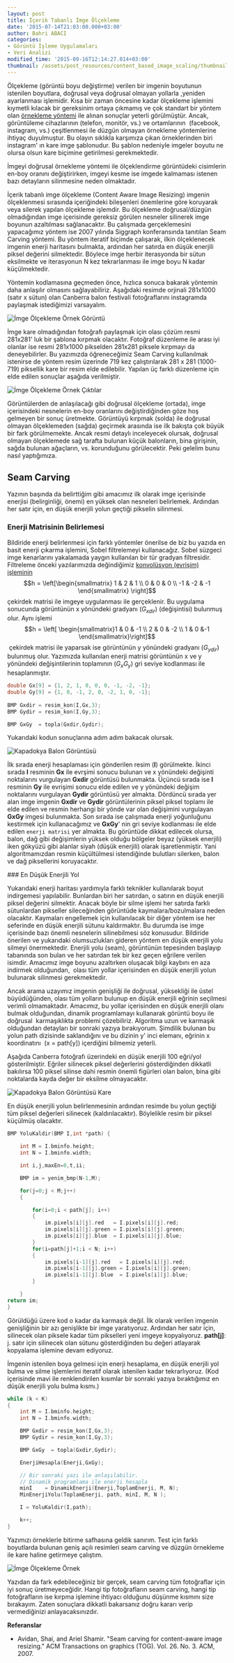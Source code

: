 ```yaml
---
layout: post
title: İçerik Tabanlı İmge Ölçekleme
date: '2015-07-14T21:03:00.000+03:00'
author: Bahri ABACI
categories:
- Görüntü İşleme Uygulamaları
- Veri Analizi
modified_time: '2015-09-16T12:14:27.014+03:00'
thumbnail: /assets/post_resources/content_based_image_scaling/thumbnail.png
---
```


Ölçekleme (görüntü boyu değiştirme) verilen bir imgenin boyutunun
istenilen boyutlara, doğrusal veya doğrusal olmayan yollarla ,yeniden
ayarlanması işlemidir. Kısa bir zaman öncesine kadar ölçekleme işlemini
kıymetli kılacak bir gereksinim ortaya çıkmamış ve çok standart bir
yöntem olan [örnekleme yöntemi](http://www.cescript.com/2013/12/perspektif-donusumu.html) ile
alınan sonuçlar yeterli görülmüştür. Ancak, görüntüleme cihazlarının
(telefon, monitör, vs.) ve ortamlarının  (facebook, instagram, vs.)
çeşitlenmesi ile düzgün olmayan örnekleme yöntemlerine ihtiyaç
duyulmuştur. Bu olayın sıklıkla karşımıza çıkan örneklerinden biri
instagram' ın kare imge şablonudur. Bu şablon nedeniyle imgeler boyutu
ne olursa olsun kare biçimine getirilmesi gerekmektedir. 

<!--more-->
  
İmgeyi doğrusal örnekleme yöntemi ile ölçeklendirme görüntüdeki
cisimlerin en-boy oranını değiştirirken, imgeyi kesme ise imgede
kalmaması istenen bazı detayların silinmesine neden olmaktadır.  
  

İçerik tabanlı imge ölçekleme (Content Aware Image Resizing) imgenin
ölçeklenmesi sırasında içeriğindeki bileşenleri önemlerine göre
koruyarak veya silerek yapılan ölçekleme işlemdir. Bu ölçekleme
doğrusal/düzgün olmadığından imge içerisinde gereksiz görülen nesneler
silinerek imge boyunun azaltılması sağlanacaktır. Bu çalışmada
gerçeklemesini yapacağımız yöntem ise 2007 yılında Siggraph
konferansında tanıtılan Seam Carving yöntemi. Bu yöntem iteratif biçimde
çalışarak, ilkin ölçeklenecek imgenin enerji haritasını bulmakta,
ardından her satırda en düşük enerjili piksel değerini silmektedir.
Böylece imge herbir iterasyonda bir sütun eksilmekte ve iterasyonun N
kez tekrarlanması ile imge boyu N kadar küçülmektedir. 

  

Yöntemin kodlamasına geçmeden önce, hızlıca sonuca bakarak yöntemin daha
anlaşılır olmasını sağlayabiliriz. Aşağıdaki resimde orjinali 281x1000
(satır x sütun) olan Canberra balon festivali fotoğraflarını instagramda
paylaşmak istediğimizi varsayalım.  
  
![İmge Ölçekleme Örnek Görüntü][rsz_test2]
  
İmge kare olmadığından fotoğrafı paylaşmak için olası çözüm resmi
281x281' luk bir şablona kırpmak olacaktır. Fotoğraf düzenleme ile arası
iyi olanlar ise resmi 281x1000 pikselden 281x281 piksele kırpmayı da
deneyebilirler. Bu yazımızda öğreneceğimiz Seam Carving kullanılmak
istenirse de yöntem resim üzerinde 719 kez çalıştırılarak 281 x 281
(1000-719) piksellik kare bir resim elde edilebilir. Yapılan üç farklı
düzenleme için elde edilen sonuçlar aşağıda verilmiştir.  
  
![İmge Ölçekleme Örnek Çıktılar][balloon_seam]

Görüntülerden de anlaşılacağı gibi doğrusal ölçekleme (ortada), imge
içerisindeki nesnelerin en-boy oranlarını değiştirdiğinden göze hoş
gelmeyen bir sonuç üretmekte. Görüntüyü kırpmak (solda) ile doğrusal
olmayan ölçeklemeden (sağda) geçirmek arasında ise ilk bakışta çok büyük
bir fark görülmemekte. Ancak resmi detaylı inceleyecek olursak, doğrusal
olmayan ölçeklemede sağ tarafta bulunan küçük balonların, bina
girişinin, sağda bulunan ağaçların, vs. korunduğunu görülecektir. Peki
gelelim bunu nasıl yaptığımıza.  
  
## Seam Carving
  
Yazının başında da belirttiğim gibi amacımız ilk olarak imge içerisinde
enerjisi (belirginliği, önemi) en yüksek olan nesneleri belirlemek.
Ardından her satır için, en düşük enerjili yolun geçtiği pikselin
silinmesi.  
  
### Enerji Matrisinin Belirlemesi

Bildiride enerji belirlenmesi için farklı yöntemler önerilse de biz bu yazıda en basit enerji çıkarma işlemini, Sobel filtrelemeyi kullanacağız. Sobel süzgeci imge kenarlarını yakalamada yaygın kullanılan bir tür gradyan filtresidir. Filtreleme önceki yazılarımızda değindiğimiz [konvolüsyon (evrişim) işleminin](http://www.cescript.com/2012/07/c-ile-konvolusyon-islemi.html) $$h = \left[\begin{smallmatrix} 1 & 2 & 1 \\ 0 & 0 & 0 \\ -1 & -2 & -1 \end{smallmatrix} \right]$$ çekirdek matrisi ile imgeye uygulanması ile gerçeklenir. Bu uygulama sonucunda görüntünün x yönündeki gradyanı ($G_{xdir}$) (değişintisi) bulunmuş olur. Aynı işlemi $$h = \left[ \begin{smallmatrix}1 & 0 & -1 \\ 2 & 0 & -2 \\ 1 & 0 &-1 \end{smallmatrix}\right]$$ çekirdek matrisi ile yaparsak ise görüntünün y yönündeki gradyanı ($G_{ydir}$) bulunmuş olur. Yazımızda kullanılan enerji matrisi görüntünün x ve y yönündeki değişintilerinin toplamının ($G_xG_y$) gri seviye kodlanması ile hesaplanmıştır.  
  
```c
double Gx[9] = {1, 2, 1, 0, 0, 0, -1, -2, -1};
double Gy[9] = {1, 0, -1, 2, 0, -2, 1, 0, -1};
    
BMP Gxdir = resim_kon(I,Gx,3);
BMP Gydir = resim_kon(I,Gy,3);

BMP GxGy  = topla(Gxdir,Gydir);
```

Yukarıdaki kodun sonuçlarına adım adım bakacak olursak.  
  
![Kapadokya Balon Görüntüsü][kapadokya]
  
İlk sırada enerji hesaplaması için gönderilen resim (**I**) görülmekte. İkinci sırada **I** resminin **Gx** ile evrşimi sonucu bulunan ve x yönündeki değişinti noktalarını vurgulayan **Gxdir** görüntüsü bulunmakta. Üçüncü sırada ise **I** resminin **Gy** ile evrişimi sonucu elde edilen ve y yönündeki değişim noktalarını vurgulayan **Gydir** görüntüsü yer almakta. Dördüncü sırada yer alan imge imgenin **Gxdir** ve **Gydir** görüntülerinin piksel piksel toplamı ile elde edilen ve resmin herhangi bir yönde var olan değişimini vurgulayan **GxGy** imgesi bulunmakta. Son sırada ise çalışmada enerji yoğunluğunu kestirmek için kullanacağımız ve **GxGy**' nin gri seviye kodlanması ile elde edilen `enerji matrisi` yer almakta. Bu görüntüde dikkat edilecek olursa, balon, dağ gibi değişimlerin yüksek olduğu bölgeler beyaz (yüksek enerjili) iken gökyüzü gibi alanlar siyah (düşük enerjili) olarak işaretlenmiştir. Yani algoritmamızdan resmin küçültülmesi istendiğinde bulutları silerken, balon ve dağ piksellerini koruyacaktır.  
  
### En Düşük Enerjili Yol 

Yukarıdaki enerji haritası yardımıyla farklı teknikler kullanılarak
boyut indirgemesi yapılabilir. Bunlardan biri her satırdan, o satırın en
düşük enerjili piksel değerini silmektir. Anacak böyle bir silme işlemi
her satırda farklı sütunlardan pikseller sileceğinden görüntüde
kaymalara/bozulmalara neden olacaktır. Kaymaları engellemek için
kullanılacak bir diğer yöntem ise her seferinde en düşük enerjili sütunu
kaldırmaktır. Bu durumda ise imge içerisinde bazı önemli nesnelerin
silinebilmesi söz konusudur. Bildiride önerilen ve yukarıdaki
olumsuzlukları gideren yöntem en düşük enerjili yolu silmeyi
önermektedir. Enerjili yolu (seam), görüntünün tepesinden başlayıp
tabanında son bulan ve her satırdan tek bir kez geçen eğrilere verilen
isimdir. Amacımız imge boyunu azaltırken oluşacak bilgi kaybını en aza
indirmek olduğundan,  olası tüm yollar içerisinden en düşük enerjili
yolun bulunarak silinmesi gerekmektedir.  
  
Ancak arama uzayımız imgenin genişliği ile doğrusal, yüksekliği ile
üstel büyüdüğünden, olası tüm yolların bulunup en düşük enerjili eğrinin
seçilmesi verimli olmamaktadır. Amacımız, bu yollar içerisinden en düşük
enerjili olanı bulmak olduğundan, dinamik programlamayı kullanarak
görüntü boyu ile doğrusal  karmaşıklıkta problemi çözebiliriz. Algoritma
uzun ve karmaşık olduğundan detayları bir sonraki yazıya bırakıyorum.
Şimdilik bulunan bu yolun path dizisinde saklandığını ve bu dizinin y'
inci elemanı, eğrinin x koordinatını  (x = path\[y\]) içerdiğini
bilmemiz yeterli.  
  
Aşağıda Canberra fotoğrafı üzerindeki en düşük enerjili 100 eğri/yol
gösterilmiştir. Eğriler silinecek piksel değerlerini gösterdiğinden
dikkatli bakılırsa 100 piksel silinse dahi resmin önemli figürleri olan
balon, bina gibi noktalarda kayda değer bir eksilme olmayacaktır.  
  
![Kapadokya Balon Görüntüsü Kare][seam_carving_balloon]
  
En düşük enerjili yolun belirlenmesinin ardından resimde bu yolun
geçtiği tüm piksel değerleri silinecek (kaldırılacaktır). Böylelikle
resim bir piksel küçülmüş olacaktır.  
  
```c
BMP YoluKaldir(BMP I,int *path) {

    int M = I.bminfo.height;
    int N = I.bminfo.width;

    int i,j,maxEn=0,t,ii;

    BMP im = yenim_bmp(N-1,M);

    for(j=0;j < M;j++) 
    {

        for(i=0;i < path[j]; i++)
        {
            im.pixels[i][j].red   = I.pixels[i][j].red;
            im.pixels[i][j].green = I.pixels[i][j].green;
            im.pixels[i][j].blue  = I.pixels[i][j].blue;
        }
        for(i=path[j]+1;i < N; i++) 
        {
            im.pixels[i-1][j].red   = I.pixels[i][j].red;
            im.pixels[i-1][j].green = I.pixels[i][j].green;
            im.pixels[i-1][j].blue  = I.pixels[i][j].blue;
        }

    }
return im;
} 
```
  
Görüldüğü üzere kod o kadar da karmaşık değil. İlk olarak verilen
imgenin genişliğinin bir azı genişlikte bir imge yaratıyoruz. Ardından
her satır için, silinecek olan piksele kadar tüm pikselleri yeni imgeye
kopyalıyoruz. **path\[j\]**: j. satır için silinecek olan sütunu
gösterdiğinden bu değeri atlayarak kopyalama işlemine devam ediyoruz.  
  
İmgenin istenilen boya gelmesi için enerji hesaplama, en düşük enerjili
yol bulma ve silme işlemlerini iteratif olarak istenilen kadar
tekrarlıyoruz. (Kod içerisinde mavi ile renklendirilen kısımlar bir
sonraki yazıya bıraktığımız en düşük enerjili yolu bulma kısmı.)  
  
```c
while (k < K) 
{
    int M = I.bminfo.height;
    int N = I.bminfo.width;

    BMP Gxdir = resim_kon(I,Gx,3);
    BMP Gydir = resim_kon(I,Gy,3);

    BMP GxGy  = topla(Gxdir,Gydir);

    EnerjiHesapla(Enerji,GxGy);

    // Bir sonraki yazı ile anlaşılabilir.
    // Dinamik programlama ile enerji hesapla
    minI    = DinamikEnerji(Enerji,ToplamEnerji, M, N);
    MinEnerjiYolu(ToplamEnerji, path, minI, M, N );

    I = YoluKaldir(I,path);

    k++;
} 
```
  
Yazımızı örneklerle bitirme safhasına geldik sanırım. Test için farklı
boyutlarda bulunan geniş açılı resimleri seam carving ve düzgün
örnekleme ile kare haline getirmeye çalıştım.  
  
![İmge Ölçekleme Örnek][samples]
  
Yazıdan da fark edebileceğiniz bir gerçek, seam carving tüm fotoğraflar
için iyi sonuç üretmeyeceğidir. Hangi tip fotoğrafların seam carving,
hangi tip fotoğrafların ise kırpma işlemine ihtiyacı olduğunu düşünme
kısmını size bırakayım. Zaten sonuçlara dikkatli bakarsanız doğru kararı
verip vermediğinizi anlayacaksınızdır.

**Referanslar**
* Avidan, Shai, and Ariel Shamir. "Seam carving for content-aware image resizing." ACM Transactions on graphics (TOG). Vol. 26. No. 3. ACM, 2007.

[RESOURCES]: # (List of the resources used by the blog post)
[rsz_test2]: /assets/post_resources/content_based_image_scaling/rsz_test2.png
[balloon_seam]: /assets/post_resources/content_based_image_scaling/balloon_seam.png
[kapadokya]: /assets/post_resources/content_based_image_scaling/kapadokya.png
[seam_carving_balloon]: /assets/post_resources/content_based_image_scaling/seam_carving_balloon.png
[samples]: /assets/post_resources/content_based_image_scaling/ornekler.png
